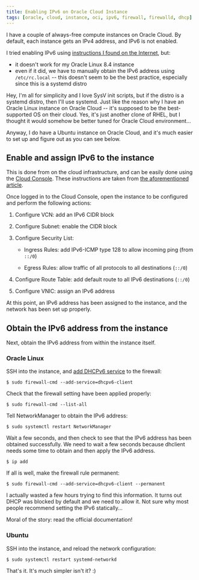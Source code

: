```yaml
---
title: Enabling IPv6 on Oracle Cloud Instance
tags: [oracle, cloud, instance, oci, ipv6, firewall, firewalld, dhcp]
---
```


I have a couple of always-free compute instances on Oracle Cloud. By default, each instance gets an IPv4 address, and IPv6 is not enabled.

I tried enabling IPv6 using [instructions I found on the Internet](https://blog.51sec.org/2021/09/enable-ipv6-on-oracle-cloud.html), but:
- it doesn't work for my Oracle Linux 8.4 instance
- even if it did, we have to manually obtain the IPv6 address using `/etc/rc.local` -- this doesn't seem to be the best practice, especially since this is a systemd distro

Hey, I'm all for simplicity and I love SysV init scripts, but if the distro is a systemd distro, then I'll use systemd.
Just like the reason why I have an Oracle Linux instance on Oracle Cloud -- it's supposed to be the best-supported OS on their cloud.
Yes, it's just another clone of RHEL, but I thought it would somehow be better tuned for Oracle Cloud environment...

<!-- truncate -->

Anyway, I do have a Ubuntu instance on Oracle Cloud, and it's much easier to set up and figure out as you can see below.

## Enable and assign IPv6 to the instance

This is done from on the cloud infrastructure, and can be easily done using the [Cloud Console](https://cloud.oracle.com/). These instructions are taken from [the aforementioned article](https://blog.51sec.org/2021/09/enable-ipv6-on-oracle-cloud.html).

Once logged in to the Cloud Console, open the instance to be configured and perform the following actions:

1. Configure VCN: add an IPv6 CIDR block

1. Configure Subnet: enable the CIDR block

1. Configure Security List:

    - Ingress Rules: add IPv6-ICMP type 128 to allow incoming ping (from `::/0`)

    - Egress Rules: allow traffic of all protocols to all destinations (`::/0`)

1. Configure Route Table: add default route to all IPv6 destinations (`::/0`)

1. Configure VNIC: assign an IPv6 address

At this point, an IPv6 address has been assigned to the instance, and the network has been set up properly.

## Obtain the IPv6 address from the instance

Next, obtain the IPv6 address from within the instance itself.

### Oracle Linux

SSH into the instance, and [add DHCPv6 service](https://docs.oracle.com/en-us/iaas/Content/Network/Concepts/ipv6.htm#os_config) to the firewall:

```shell-session
$ sudo firewall-cmd --add-service=dhcpv6-client
```

Check that the firewall setting have been applied properly:

```shell-session
$ sudo firewall-cmd --list-all
```

Tell NetworkManager to obtain the IPv6 address:

```shell-session
$ sudo systemctl restart NetworkManager
```

Wait a few seconds, and then check to see that the IPv6 address has been obtained successfully.
We need to wait a few seconds because dhclient needs some time to obtain and then apply the IPv6 address.

```shell-session
$ ip add
```

If all is well, make the firewall rule permanent:

```shell-session
$ sudo firewall-cmd --add-service=dhcpv6-client --permanent
```

I actually wasted a few hours trying to find this information.
It turns out DHCP was blocked by default and we need to allow it.
Not sure why most people recommend setting the IPv6 statically...

Moral of the story: read the official documentation!

### Ubuntu

SSH into the instance, and reload the network configuration:

```shell-session
$ sudo systemctl restart systemd-networkd
```

That's it. It's much simpler isn't it? :)
